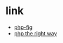 # 

# link
- [php-fig](http://www.php-fig.org/)
- [php the right way](http://www.phptherightway.com/)
